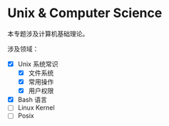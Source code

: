 # Unix & Computer Science
本专题涉及计算机基础理论。

涉及领域：
- [x] Unix 系统常识
    - [x] 文件系统
    - [x] 常用操作
    - [x] 用户权限
- [x] Bash 语言
- [ ] Linux Kernel
- [ ] Posix